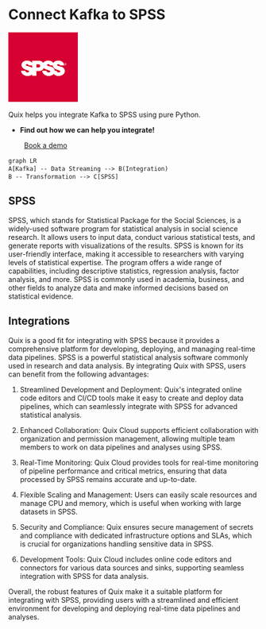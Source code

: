 # Connect Kafka to SPSS

![](./images/logo_1.jpg)

Quix helps you integrate Kafka to SPSS using pure Python.

<div class="grid cards blog-grid-card" markdown>

- __Find out how we can help you integrate!__

    <a class="md-button md-button--primary" href="https://share.hsforms.com/1iW0TmZzKQMChk0lxd_tGiw4yjw2?__hstc=175542013.2303933fbd746c0ac86d9ccbe9bc9100.1728383268831.1729603416735.1729620918855.31&__hssc=175542013.1.1729620918855&__hsfp=2132701734" target="_blank" style="margin:.5rem;">Book a demo</a>

</div>

```mermaid
graph LR
A[Kafka] -- Data Streaming --> B(Integration)
B -- Transformation --> C[SPSS]
```

## SPSS

SPSS, which stands for Statistical Package for the Social Sciences, is a widely-used software program for statistical analysis in social science research. It allows users to input data, conduct various statistical tests, and generate reports with visualizations of the results. SPSS is known for its user-friendly interface, making it accessible to researchers with varying levels of statistical expertise. The program offers a wide range of capabilities, including descriptive statistics, regression analysis, factor analysis, and more. SPSS is commonly used in academia, business, and other fields to analyze data and make informed decisions based on statistical evidence.

## Integrations

Quix is a good fit for integrating with SPSS because it provides a comprehensive platform for developing, deploying, and managing real-time data pipelines. SPSS is a powerful statistical analysis software commonly used in research and data analysis. By integrating Quix with SPSS, users can benefit from the following advantages:

1. Streamlined Development and Deployment: Quix's integrated online code editors and CI/CD tools make it easy to create and deploy data pipelines, which can seamlessly integrate with SPSS for advanced statistical analysis.

2. Enhanced Collaboration: Quix Cloud supports efficient collaboration with organization and permission management, allowing multiple team members to work on data pipelines and analyses using SPSS.

3. Real-Time Monitoring: Quix Cloud provides tools for real-time monitoring of pipeline performance and critical metrics, ensuring that data processed by SPSS remains accurate and up-to-date.

4. Flexible Scaling and Management: Users can easily scale resources and manage CPU and memory, which is useful when working with large datasets in SPSS.

5. Security and Compliance: Quix ensures secure management of secrets and compliance with dedicated infrastructure options and SLAs, which is crucial for organizations handling sensitive data in SPSS.

6. Development Tools: Quix Cloud includes online code editors and connectors for various data sources and sinks, supporting seamless integration with SPSS for data analysis.

Overall, the robust features of Quix make it a suitable platform for integrating with SPSS, providing users with a streamlined and efficient environment for developing and deploying real-time data pipelines and analyses.

